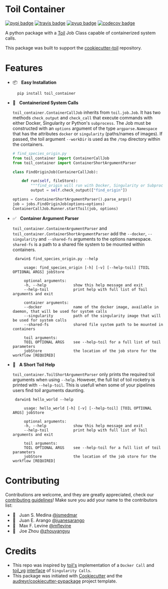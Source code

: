 # Toil Container

[![pypi badge][pypi_badge]][pypi_base]
[![travis badge][travis_badge]][travis_base]
[![pyup badge][pyup_badge]][pyup_base]
[![codecov badge][codecov_badge]][codecov_base]

A python package with a [Toil] Job Class capable of containerized system calls.

This package was built to support the [cookiecutter-toil] repository.

# Features

* 📦 &nbsp; **Easy Installation**

        pip install toil_container

* 🐳  &nbsp; **Containerized System Calls**

    `toil_container.ContainerCallJob` inherits from `toil.job.Job`. It has two methods `check_output` and `check_call` that execute commands with either Docker, Singularity or Python's `subprocess`. The Job must be constructed with an `options` argument of the type `argparse.Namespace` that has the attributes `docker` or `singularity` (paths/names of images). If passed, the toil argument `--workDir` is  used as the `/tmp` directory within the containers.

    ```python
    # find_species_origin.py
    from toil_container import ContainerCallJob
    from toil_container import ContainerShortArgumentParser

    class FindOriginJob(ContainerCallJob):

        def run(self, fileStore):
            """find_origin will run with Docker, Singularity or Subprocess."""
            output = self.check_output(["find_origin"])

    options = ContainerShortArgumentParser().parse_args()
    job = jobs.FindOriginJob(options=options)
    ContainerCallJob.Runner.startToil(job, options)
    ```

* ✅ &nbsp; **Container Argument Parser**

    `toil_container.ContainerArgumentParser` and `toil_container.ContainerShortArgumentParser` add the `--docker`, `--singularity` and `--shared-fs` arguments to the options namespace. `shared-fs` is a path to a shared file system to be mounted within containers.

       darwin$ find_species_origin.py --help

           usage: find_species_origin [-h] [-v] [--help-toil] [TOIL OPTIONAL ARGS] jobStore

           optional arguments:
           -h, --help            show this help message and exit
           --help-toil           print help with full list of Toil arguments and exit

           container arguments:
           --docker              name of the docker image, available in daemon, that will be used for system calls
           --singularity         path of the singularity image that will be used for system calls
           --shared-fs           shared file system path to be mounted in containers

           toil arguments:
           TOIL OPTIONAL ARGS    see --help-toil for a full list of toil parameters
           jobStore              the location of the job store for the workflow [REQUIRED]

* 📘 &nbsp; **A Short Toil Help**

    `toil_container.ToilShortArgumentParser` only prints the required toil arguments when using `--help`. However, the full list of toil rocketry is printed with `--help-toil`. This is usefull when some of your pipelines users find toil arguments daunting.

       darwin$ hello_world --help

           usage: hello_world [-h] [-v] [--help-toil] [TOIL OPTIONAL ARGS] jobStore

           optional arguments:
           -h, --help            show this help message and exit
           --help-toil           print help with full list of Toil arguments and exit

           toil arguments:
           TOIL OPTIONAL ARGS    see --help-toil for a full list of toil parameters
           jobStore              the location of the job store for the workflow [REQUIRED]

# Contributing

Contributions are welcome, and they are greatly appreciated, check our [contributing guidelines](CONTROBUTING.md)! Make sure you add your name to the contributors list:

* 🐋 &nbsp; Juan S. Medina [@jsmedmar](https://github.com/jsmedmar)
* 🐴 &nbsp; Juan E. Arango [@juanesarango](https://github.com/juanesarango)
* 🐒 &nbsp; Max F. Levine [@mflevine](https://github.com/mflevine)
* 🐼 &nbsp; Joe Zhou [@zhouyangyu](https://github.com/zhouyangyu)


# Credits

* This repo was inspired by [toil's][toil_docker] implementation of a `Docker Call` and [toil_vg] [interface][singularity_pr] of `Singularity Calls`.
* This package was initiated with [Cookiecutter] and the
[audreyr/cookiecutter-pypackage] project template.

<!-- References -->
[toil_docker]: https://github.com/BD2KGenomics/toil/blob/master/src/toil/lib/docker.py
[toil_vg]: https://github.com/vgteam/toil-vg
[singularity_pr]: https://github.com/BD2KGenomics/toil/pull/1805
[Cookiecutter]: https://github.com/audreyr/cookiecutter
[audreyr/cookiecutter-pypackage]: https://github.com/audreyr/cookiecutter-pypackage
[toil]: http://toil.readthedocs.io/
[cookiecutter-toil]: https://github.com/leukgen/cookiecutter-toil

<!-- Badges -->
[codecov_badge]: https://codecov.io/gh/leukgen/toil_container/branch/master/graph/badge.svg
[codecov_base]: https://codecov.io/gh/leukgen/toil_container
[pypi_badge]: https://img.shields.io/pypi/v/toil_container.svg
[pypi_base]: https://pypi.python.org/pypi/toil_container
[pyup_badge]: https://pyup.io/repos/github/leukgen/toil_container/shield.svg
[pyup_base]: https://pyup.io/repos/github/leukgen/toil_container/
[travis_badge]: https://img.shields.io/travis/leukgen/toil_container.svg
[travis_base]: https://travis-ci.org/leukgen/toil_container
